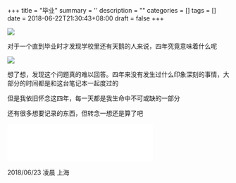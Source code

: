 
+++
title = "毕业"
summary = ''
description = ""
categories = []
tags = []
date = 2018-06-22T21:30:43+08:00
draft = false
+++

<img style="max-width:520px;" src="https://i.imgur.com/uODJwxZ.jpg">

对于一个直到毕业时才发现学校里还有天鹅的人来说，四年究竟意味着什么呢

<img style="max-width:520px;" src="https://i.imgur.com/qbMQSLz.jpg">

想了想，发现这个问题真的难以回答。四年来没有发生过什么印象深刻的事情，大部分的时间都是和这台笔记本一起度过的

但是我依旧怀念这四年，每一天都是我生命中不可或缺的一部分

还有很多想要记录的东西，但转念一想还是算了吧

<iframe frameborder="no" border="0" marginwidth="0" marginheight="0" width=330 height=86 src="//music.163.com/outchain/player?type=2&id=417247013&auto=1&height=66"></iframe>

2018/06/23 凌晨
  上海
    